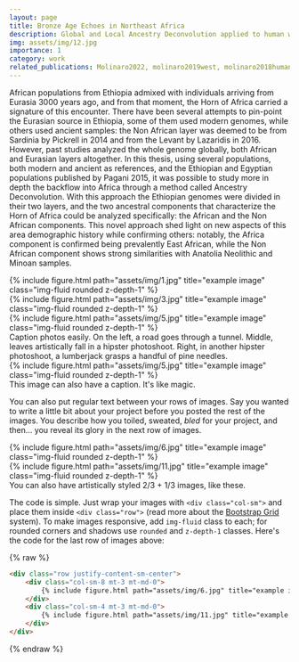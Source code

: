```yaml
---
layout: page
title: Bronze Age Echoes in Northeast Africa
description: Global and Local Ancestry Deconvolution applied to human whole genome sequences from Northeast Africa
img: assets/img/12.jpg
importance: 1
category: work
related_publications: Molinaro2022, molinaro2019west, molinaro2018human, Evolutionary Biology Course 2018
---
```


African populations from Ethiopia admixed with individuals arriving from Eurasia
3000 years ago, and from that moment, the Horn of Africa carried a signature of
this encounter. There have been several attempts to pin-point the Eurasian source
in Ethiopia, some of them used modern genomes, while others used ancient
samples: the Non African layer was deemed to be from Sardinia by Pickrell in 2014
and from the Levant by Lazaridis in 2016. However, past studies analyzed the whole
genome globally, both African and Eurasian layers altogether. In this thesis, using
several populations, both modern and ancient as references, and the Ethiopian and
Egyptian populations published by Pagani 2015, it was possible to study more in
depth the backflow into Africa through a method called Ancestry Deconvolution.
With this approach the Ethiopian genomes were divided in their two layers, and the
two ancestral components that characterize the Horn of Africa could be analyzed
specifically: the African and the Non African components. This novel approach shed
light on new aspects of this area demographic history while confirming others:
notably, the Africa component is confirmed being prevalently East African, while
the Non African component shows strong similarities with Anatolia Neolithic and
Minoan samples.

<div class="row">
    <div class="col-sm mt-3 mt-md-0">
        {% include figure.html path="assets/img/1.jpg" title="example image" class="img-fluid rounded z-depth-1" %}
    </div>
    <div class="col-sm mt-3 mt-md-0">
        {% include figure.html path="assets/img/3.jpg" title="example image" class="img-fluid rounded z-depth-1" %}
    </div>
    <div class="col-sm mt-3 mt-md-0">
        {% include figure.html path="assets/img/5.jpg" title="example image" class="img-fluid rounded z-depth-1" %}
    </div>
</div>
<div class="caption">
    Caption photos easily. On the left, a road goes through a tunnel. Middle, leaves artistically fall in a hipster photoshoot. Right, in another hipster photoshoot, a lumberjack grasps a handful of pine needles.
</div>
<div class="row">
    <div class="col-sm mt-3 mt-md-0">
        {% include figure.html path="assets/img/5.jpg" title="example image" class="img-fluid rounded z-depth-1" %}
    </div>
</div>
<div class="caption">
    This image can also have a caption. It's like magic.
</div>

You can also put regular text between your rows of images.
Say you wanted to write a little bit about your project before you posted the rest of the images.
You describe how you toiled, sweated, *bled* for your project, and then... you reveal its glory in the next row of images.


<div class="row justify-content-sm-center">
    <div class="col-sm-8 mt-3 mt-md-0">
        {% include figure.html path="assets/img/6.jpg" title="example image" class="img-fluid rounded z-depth-1" %}
    </div>
    <div class="col-sm-4 mt-3 mt-md-0">
        {% include figure.html path="assets/img/11.jpg" title="example image" class="img-fluid rounded z-depth-1" %}
    </div>
</div>
<div class="caption">
    You can also have artistically styled 2/3 + 1/3 images, like these.
</div>


The code is simple.
Just wrap your images with `<div class="col-sm">` and place them inside `<div class="row">` (read more about the <a href="https://getbootstrap.com/docs/4.4/layout/grid/">Bootstrap Grid</a> system).
To make images responsive, add `img-fluid` class to each; for rounded corners and shadows use `rounded` and `z-depth-1` classes.
Here's the code for the last row of images above:

{% raw %}
```html
<div class="row justify-content-sm-center">
    <div class="col-sm-8 mt-3 mt-md-0">
        {% include figure.html path="assets/img/6.jpg" title="example image" class="img-fluid rounded z-depth-1" %}
    </div>
    <div class="col-sm-4 mt-3 mt-md-0">
        {% include figure.html path="assets/img/11.jpg" title="example image" class="img-fluid rounded z-depth-1" %}
    </div>
</div>
```
{% endraw %}
